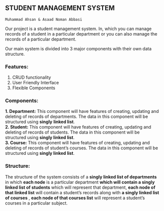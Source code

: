 
## STUDENT MANAGEMENT SYSTEM

```
Muhammad Ahsan & Asaad Noman Abbasi
```
Our project is a student management system. In, which you can manage records of a
student in a particular department or you can also manage the records of a particular
department.

Our main system is divided into 3 major components with their own data structure.

### Features:

1. CRUD functionality
2. User Friendly Interface
3. Flexible Components

### Components:

**1. Department:** This component will have features of creating, updating and deleting of
    records of departments. The data in this component will be structured using **singly**
    **linked list**.
    <br>
**2. Student:** This component will have features of creating, updating and deleting of
    records of students. The data in this component will be structured using **singly linked list**.
    <br>
**3. Course:** This component will have features of creating, updating and deleting of
    records of student’s courses. The data in this component will be structured using
    **singly linked list**.

### Structure:

The structure of the system consists of a **singly linked list of departments** in which **each
node** is a particular department **which will contain a singly linked list of students** which will
represent that department, **each node of that linked list** will contain a student’s records
along with **a singly linked list of courses** , **each node of that courses list** will represent a
student’s courses in a particular subject.



